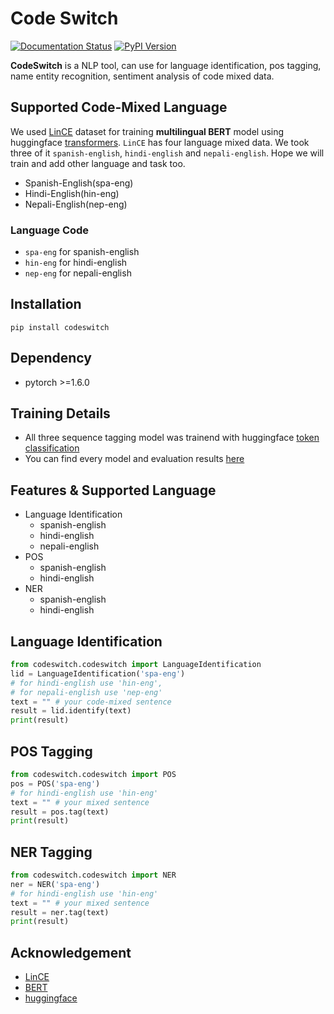 # Code Switch
[![Documentation Status](https://readthedocs.org/projects/codeswitch/badge/?version=latest)](https://codeswitch.readthedocs.io/en/latest/?badge=latest)
[![PyPI Version](https://img.shields.io/pypi/v/codeswitch)](https://pypi.org/project/codeswitch/)

**CodeSwitch** is a NLP tool, can use for language identification, pos tagging, name entity recognition, sentiment analysis of code mixed data.

## Supported Code-Mixed Language
We used [LinCE](https://ritual.uh.edu/lince/home) dataset for training **multilingual BERT** model using huggingface [transformers](https://github.com/huggingface/transformers). `LinCE` has four language mixed data. We took three of it `spanish-english`, `hindi-english` and `nepali-english`. Hope we will train and add other language and task too.

* Spanish-English(spa-eng)
* Hindi-English(hin-eng)
* Nepali-English(nep-eng)

### Language Code
* `spa-eng` for spanish-english
* `hin-eng` for hindi-english
* `nep-eng` for nepali-english

## Installation
```
pip install codeswitch
```
## Dependency
* pytorch >=1.6.0

## Training Details
* All three sequence tagging model was trainend with huggingface [token classification](https://github.com/huggingface/transformers/tree/master/examples/token-classification)
* You can find every model and evaluation results [here](https://huggingface.co/sagorsarker)

## Features & Supported Language
* Language Identification
  - spanish-english
  - hindi-english
  - nepali-english
* POS
  - spanish-english
  - hindi-english
* NER
  - spanish-english
  - hindi-english

## Language Identification

```py
from codeswitch.codeswitch import LanguageIdentification
lid = LanguageIdentification('spa-eng') 
# for hindi-english use 'hin-eng', 
# for nepali-english use 'nep-eng'
text = "" # your code-mixed sentence 
result = lid.identify(text)
print(result)
```

## POS Tagging
```py
from codeswitch.codeswitch import POS
pos = POS('spa-eng')
# for hindi-english use 'hin-eng'
text = "" # your mixed sentence 
result = pos.tag(text)
print(result)

```


## NER Tagging
```py
from codeswitch.codeswitch import NER
ner = NER('spa-eng')
# for hindi-english use 'hin-eng'
text = "" # your mixed sentence 
result = ner.tag(text)
print(result)

```

## Acknowledgement
* [LinCE](https://ritual.uh.edu/lince/home)
* [BERT](https://arxiv.org/abs/1810.04805)
* [huggingface](https://github.com/huggingface)




